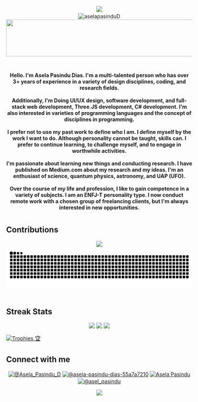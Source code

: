 <div align="center">
 <a href="https://github.com/DenverCoder1/readme-typing-svg"><img src="https://readme-typing-svg.herokuapp.com?lines=Full+Stack+Developer;React%20Js%20|%20TypeScript%20|%20NodeJS%20|%20PHP%20-%20Laravel%20;Always%20Learning%20New%20Things&center=true&width=600&color=FF6600&height=50&weight=600"></a>
</div>
<div align="center"><img src="https://komarev.com/ghpvc/?username=aselapasinduD&label=Profile%20views&color=orange&style=flat" alt="aselapasinduD" /> </div>
<img src="https://img.freepik.com/premium-photo/desktop-source-code-wallpaper-by-computer-language-with-coding-programming_33771-595.jpg?w=1380" style="object-fit: cover;" width="1000" height="100"/>
 
#
<h4 align="center">
Hello. I'm Asela Pasindu Dias. I'm a multi-talented person who has over 3+ years of experience in a variety of design disciplines, coding, and research fields.
<br/><br/>
Additionally, I'm Doing UI/UX design, software development, and full-stack web development, Three.JS development, C# development. I'm also interested in varieties of programming languages and the concept of disciplines in programming.
<br/><br/>
I prefer not to use my past work to define who I am. I define myself by the work I want to do. Although personality cannot be taught, skills can. I prefer to continue learning, to challenge myself, and to engage in worthwhile activities.
<br/><br/>
I'm passionate about learning new things and conducting research. I have published on Medium.com about my research and my ideas. I'm an enthusiast of science, quantum physics, astronomy, and UAP (UFO).
<br/><br/>
Over the course of my life and profession, I like to gain competence in a variety of subjects. I am an ENFJ-T personality type. I now conduct remote work with a chosen group of freelancing clients, but I'm always interested in new opportunities.
</h4>
 
#

## Contributions
<div align="center">
 <img src="http://github-profile-summary-cards.vercel.app/api/cards/profile-details?username=aselapasinduD&theme=tokyonight" />
 <img alt="snake eating my contributions" src="https://raw.githubusercontent.com/gr8monk3ys/gr8monk3ys/output/github-contribution-grid-snake.svg" />
</div>
<br/>

## Streak Stats
<div align="center">
 <img src="https://github-readme-stats.vercel.app/api?username=aselapasinduD&theme=radical&hide_border=false&include_all_commits=false&count_private=false" />
 <img src="https://github-profile-summary-cards.vercel.app/api/cards/stats?username=aselapasinduD&theme=monokai" />
 <img src="https://github-readme-stats.vercel.app/api/top-langs/?username=aselapasinduD&theme=radical&hide_border=false&include_all_commits=false&count_private=false&layout=compact" />
</div>
<p align="left"> <a href="https://github.com/ryo-ma/github-profile-trophy"><img src="https://github-profile-trophy.vercel.app/?username=aselapasinduD" alt="Trophies 🏆" /></a> </p>

## Connect with me
<p align="center">
<a href="https://x.com/Asela_Pasindu_D" target="blank"><img align="center" src="https://raw.githubusercontent.com/rahuldkjain/github-profile-readme-generator/master/src/images/icons/Social/twitter.svg" alt="@Asela_Pasindu_D" height="30" width="40" /></a>
<a href="https://www.linkedin.com/in/asela-pasindu-dias-55a7a7210/" target="blank"><img align="center" src="https://raw.githubusercontent.com/rahuldkjain/github-profile-readme-generator/master/src/images/icons/Social/linked-in-alt.svg" alt="@asela-pasindu-dias-55a7a7210" height="30" width="40" /></a>
<a href="https://web.facebook.com/profile.php?id=100078826113255" target="blank"><img align="center" src="https://raw.githubusercontent.com/rahuldkjain/github-profile-readme-generator/master/src/images/icons/Social/facebook.svg" alt="Asela Pasindu" height="30" width="40" /></a>
<a href="https://www.instagram.com/asel_pasindu/" target="blank"><img align="center" src="https://raw.githubusercontent.com/rahuldkjain/github-profile-readme-generator/master/src/images/icons/Social/instagram.svg" alt="@asel_pasindu" height="30" width="40" /></a>
</p>

<p align="center">
 <img src="https://capsule-render.vercel.app/api?type=waving&color=gradient&height=100&section=footer"/>
</p>
